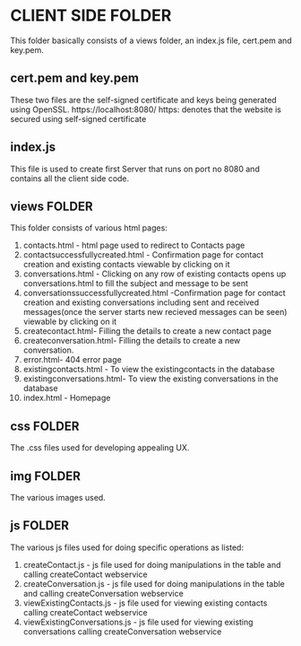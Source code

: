 # CLIENT SIDE FOLDER

This folder basically consists of a views folder, an index.js file, cert.pem and key.pem.

cert.pem and key.pem
--------------------
These two files are the self-signed certificate and keys being generated using OpenSSL.
 https://localhost:8080/
 https: denotes that the website is secured using self-signed certificate

 index.js
 --------
 This file is used to create first Server that runs on port no 8080 and contains all the client side code.

 views FOLDER
 ------------
This folder consists of various html pages:

1) contacts.html - html page used to redirect to Contacts page
2) contactsuccessfullycreated.html - Confirmation page for contact creation and existing contacts viewable by clicking on it
3) conversations.html - Clicking on any row of existing contacts opens up conversations.html to fill the subject and message to be sent
4) conversationssuccessfullycreated.html -Confirmation page for contact creation and existing conversations including sent and received messages(once the server starts new recieved messages can be seen) viewable by clicking on it
5) createcontact.html- Filling the details to create a new contact page
6) createconversation.html- Filling the details to create a new conversation.
7) error.html- 404 error page
8) existingcontacts.html - To view the existingcontacts in the database
9) existingconversations.html- To view the existing conversations in the database
10) index.html - Homepage

css FOLDER
----------
The .css files used for developing appealing UX.

img FOLDER
----------
The various images used.

js FOLDER
---------
The various js files used for doing specific operations as listed:
1) createContact.js - js file used for doing manipulations in the table and calling createContact webservice
2) createConversation.js - js file used for doing manipulations in the table and calling createConversation webservice
3) viewExistingContacts.js - js file used for viewing existing contacts calling createContact webservice
4) viewExistingConversations.js - js file used for viewing existing conversations calling createConversation webservice
